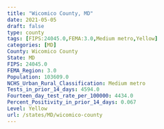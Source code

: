 ```yaml
---
title: "Wicomico County, MD"
date: 2021-05-05
draft: false
type: county
tags: [FIPS:24045.0,FEMA:3.0,Medium metro,Yellow]
categories: [MD]
County: Wicomico County
State: MD
FIPS: 24045.0
FEMA_Region: 3.0
Population: 103609.0
NCHS_Urban_Rural_Classification: Medium metro
Tests_in_prior_14_days: 4594.0
Fourteen_day_test_rate_per_100000: 4434.0
Percent_Positivity_in_prior_14_days: 0.067
Level: Yellow
url: /states/MD/wicomico-county
---
```



